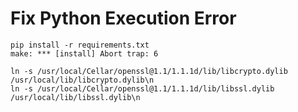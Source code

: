 

# Fix Python Execution Error

```
pip install -r requirements.txt
make: *** [install] Abort trap: 6
```

[](https://github.com/paramiko/paramiko/issues/1538)

```
ln -s /usr/local/Cellar/openssl@1.1/1.1.1d/lib/libcrypto.dylib /usr/local/lib/libcrypto.dylib\n
ln -s /usr/local/Cellar/openssl@1.1/1.1.1d/lib/libssl.dylib /usr/local/lib/libssl.dylib\n
```
